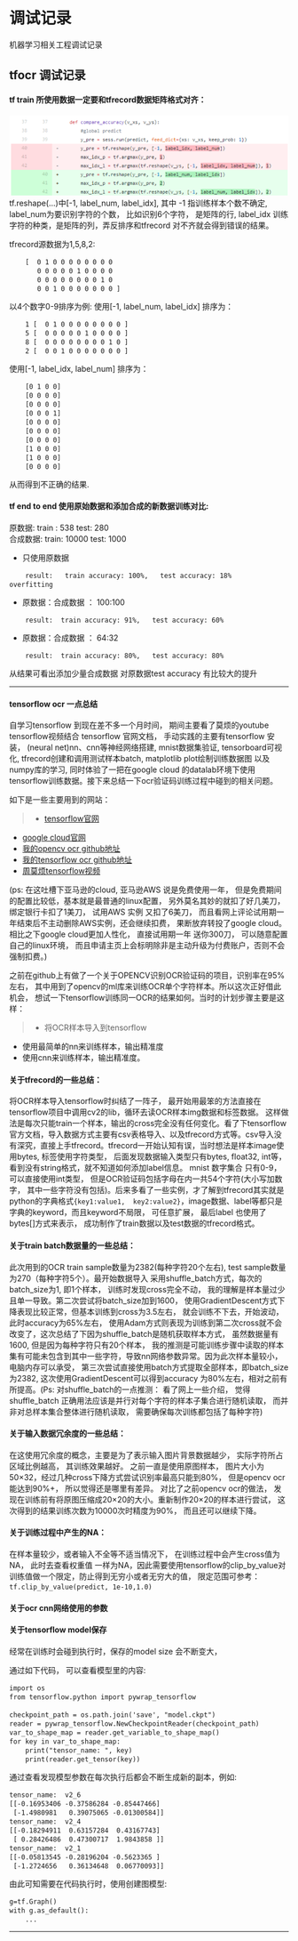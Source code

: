 # 调试记录
机器学习相关工程调试记录

## tfocr 调试记录

#### tf train 所使用数据一定要和tfrecord数据矩阵格式对齐：

![](tfocr.png)
tf.reshape(...)中[-1, label\_num, label\_idx], 其中 -1 指训练样本个数不确定,
label\_num为要识别字符的个数， 比如识别6个字符， 是矩阵的行,
label\_idx 训练字符的种类，是矩阵的列，弄反排序和tfrecord 对不齐就会得到错误的结果。

tfrecord源数据为1,5,8,2:
```
    [  0 1 0 0 0 0 0 0 0 0  
       0 0 0 0 0 1 0 0 0 0  
       0 0 0 0 0 0 0 0 1 0
       0 0 1 0 0 0 0 0 0 0 ]
```
以4个数字0-9排序为例:  使用[-1, label\_num, label\_idx] 排序为：
```
    1 [  0 1 0 0 0 0 0 0 0 0 ]
    5 [  0 0 0 0 0 1 0 0 0 0 ]
    8 [  0 0 0 0 0 0 0 0 1 0 ]
    2 [  0 0 1 0 0 0 0 0 0 0 ]
```
使用[-1, label\_idx, label\_num] 排序为：
```
    [0 1 0 0]
    [0 0 0 0]
    [0 0 0 0]
    [0 0 0 1]
    [0 0 0 0]
    [0 0 0 0]
    [0 0 0 0]
    [1 0 0 0]
    [1 0 0 0]
    [0 0 0 0]
```
从而得到不正确的结果.
#### tf end to end 使用原始数据和添加合成的新数据训练对比:

原数据:   train : 538      test: 280    
合成数据:  train: 10000     test: 1000    
* 只使用原数据
```
    result:   train accuracy: 100%,   test accuracy: 18%    overfitting
```    
* 原数据：合成数据 ： 100:100   
```
    result:  train accuracy: 91%,   test accuracy: 60%
```      
* 原数据：合成数据 ： 64:32
```
    result:  train accuracy: 80%,   test accuracy: 80%    
```
从结果可看出添加少量合成数据 对原数据test accuracy 有比较大的提升
****

#### tensorflow ocr 一点总结

自学习tensorflow 到现在差不多一个月时间， 期间主要看了莫烦的youtube tensorflow视频结合 tensorflow 官网文档，
手动实践的主要有tensorflow 安装， (neural net)nn、cnn等神经网络搭建,  mnist数据集验证,  tensorboard可视化, tfrecord创建和调用测试样本batch, matplotlib plot绘制训练数据图 以及numpy库的学习,
同时体验了一把在google cloud 的datalab环境下使用tensorflow训练数据。接下来总结一下ocr验证码训练过程中碰到的相关问题。

如下是一些主要用到的网站：
>* [tensorflow官网](https://www.tensorflow.org/)
* [google cloud官网](https://console.cloud.google.com)
* [我的opencv ocr github地址](https://github.com/wzx1102k/opencv/tree/master/ocr)
* [我的tensorflow ocr github地址](https://github.com/wzx1102k/tensorflow/tree/master/tf_ocr_nn)
* [周莫烦tensorflow视频](https://www.youtube.com/channel/UCdyjiB5H8Pu7aDTNVXTTpcg)

(ps: 在这吐槽下亚马逊的cloud,  亚马逊AWS 说是免费使用一年， 但是免费期间的配置比较低，基本就是最普通的linux配置， 另外莫名其妙的就扣了好几美刀，绑定银行卡扣了1美刀， 试用AWS 实例 又扣了6美刀， 而且看网上评论试用期一年结束后不主动删除AWS实例，还会继续扣费， 果断放弃转投了google cloud。  相比之下google cloud更加人性化， 直接试用期一年 送你300刀， 可以随意配置自己的linux环境， 而且申请主页上会标明除非是主动升级为付费账户，否则不会强制扣费。)

之前在github上有做了一个关于OPENCV识别OCR验证码的项目，识别率在95%左右， 其中用到了opencv的ml库来训练OCR单个字符样本。所以这次正好借此机会， 想试一下tensorflow训练同一OCR的结果如何。当时的计划步骤主要是这样：
>* 将OCR样本导入到tensorflow
* 使用最简单的nn来训练样本，输出精准度
* 使用cnn来训练样本，输出精准度。

#### 关于tfrecord的一些总结：

将OCR样本导入tensorflow时纠结了一阵子， 最开始用最笨的方法直接在tensorflow项目中调用cv2的lib，循环去读OCR样本img数据和标签数据。 这样做法是每次只能train一个样本，输出的cross完全没有任何变化。看了下tensorflow官方文档，导入数据方式主要有csv表格导入、以及tfrecord方式等。csv导入没有深究，直接上手tfrecord。tfrecord一开始认知有误，当时想法是样本image使用bytes, 标签使用字符类型， 后面发现数据输入类型只有bytes, float32, int等，看到没有string格式，就不知道如何添加label信息。 mnist 数字集合 只有0-9，可以直接使用int类型， 但是OCR验证码包括字母在内一共54个字符(大小写加数字， 其中一些字符没有包括)。后来多看了一些实例，才了解到tfrecord其实就是python的字典格式`{key1:value1,  key2:value2}`，image数据、label等都只是字典的keyword，而且keyword不局限， 可任意扩展， 最后label 也使用了bytes[]方式来表示， 成功制作了train数据以及test数据的tfrecord格式。

#### 关于train batch数据量的一些总结：

此次用到的OCR  train sample数量为2382(每种字符20个左右),  test sample数量为270（每种字符5个）。最开始数据导入 采用shuffle_batch方式，每次的batch_size为1, 即1个样本， 训练时发现cross完全不动， 我的理解是样本量过少且单一导致。第二次尝试将batch_size加到1600， 使用GradientDescent方式下降表现比较正常，但基本训练到cross为3.5左右， 就会训练不下去，开始波动， 此时accuracy为65%左右， 使用Adam方式则表现为训练到第二次cross就不会改变了，这次总结了下因为shuffle_batch是随机获取样本方式， 虽然数据量有1600, 但是因为每种字符只有20个样本， 我的推测是可能训练步骤中读取的样本集有可能未包含到其中一些字符，导致nn网络参数异常。因为此次样本量较小，电脑内存可以承受， 第三次尝试直接使用batch方式提取全部样本，即batch_size为2382, 这次使用GradientDescent可以得到accuracy 为80%左右，相对之前有所提高。(Ps: 对shuffle_batch的一点推测： 看了网上一些介绍， 觉得shuffle_batch 正确用法应该是并行对每个字符的样本子集合进行随机读取， 而并非对总样本集合整体进行随机读取， 需要确保每次训练都包括了每种字符)

#### 关于输入数据冗余度的一些总结：

在这使用冗余度的概念，主要是为了表示输入图片背景数据越少， 实际字符所占区域比例越高， 其训练效果越好。 之前一直是使用原图样本， 图片大小为50×32，经过几种cross下降方式尝试识别率最高只能到80%， 但是opencv ocr能达到90%+， 所以觉得还是哪里有差异。 对比了之前opencv ocr的做法， 发现在训练前有将原图压缩成20×20的大小。重新制作20×20的样本进行尝试， 这次得到的结果训练次数为10000次时精度为90%， 而且还可以继续下降。

#### 关于训练过程中产生的NA：

在样本量较少，或者输入不全等不适当情况下， 在训练过程中会产生cross值为NA， 此时去查看权重值 一样为NA，因此需要使用tensorflow的clip_by_value对训练值做一个限定，防止得到无穷小或者无穷大的值， 限定范围可参考： `tf.clip_by_value(predict, 1e-10,1.0)`

#### 关于ocr cnn网络使用的参数

#### 关于tensorflow model保存

经常在训练时会碰到执行时，保存的model size 会不断变大，

通过如下代码， 可以查看模型里的内容:
```
import os  
from tensorflow.python import pywrap_tensorflow  

checkpoint_path = os.path.join('save', "model.ckpt")  
reader = pywrap_tensorflow.NewCheckpointReader(checkpoint_path)  
var_to_shape_map = reader.get_variable_to_shape_map()  
for key in var_to_shape_map:  
    print("tensor_name: ", key)  
    print(reader.get_tensor(key))
```
通过查看发现模型参数在每次执行后都会不断生成新的副本，例如:
```
tensor_name:  v2_6
[[-0.16953406 -0.37586284 -0.85447466]
 [-1.4980981   0.39075065 -0.01300584]]
tensor_name:  v2_4
[[-0.18294911  0.63157284  0.43167743]
 [ 0.28426486  0.47300717  1.9843858 ]]
tensor_name:  v2_1
[[-0.05813545 -0.28196204 -0.5623365 ]
 [-1.2724656   0.36134648  0.06770093]]
```

由此可知需要在代码执行时，使用创建图模型:
```
g=tf.Graph()
with g.as_default():
    ...
```

**************
